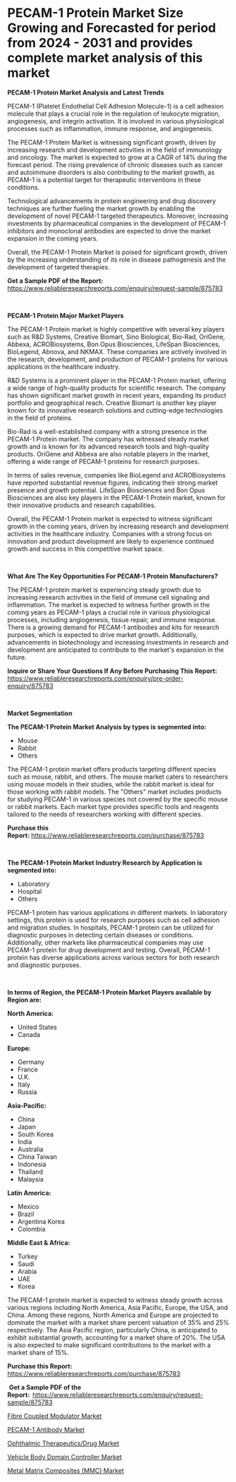 <p><h1>PECAM-1 Protein Market Size Growing and Forecasted for period from 2024 - 2031 and provides complete market analysis of this market</h1></p><p><strong>PECAM-1 Protein Market Analysis and Latest Trends</strong></p>
<p><p>PECAM-1 (Platelet Endothelial Cell Adhesion Molecule-1) is a cell adhesion molecule that plays a crucial role in the regulation of leukocyte migration, angiogenesis, and integrin activation. It is involved in various physiological processes such as inflammation, immune response, and angiogenesis.</p><p>The PECAM-1 Protein Market is witnessing significant growth, driven by increasing research and development activities in the field of immunology and oncology. The market is expected to grow at a CAGR of 14% during the forecast period. The rising prevalence of chronic diseases such as cancer and autoimmune disorders is also contributing to the market growth, as PECAM-1 is a potential target for therapeutic interventions in these conditions.</p><p>Technological advancements in protein engineering and drug discovery techniques are further fueling the market growth by enabling the development of novel PECAM-1 targeted therapeutics. Moreover, increasing investments by pharmaceutical companies in the development of PECAM-1 inhibitors and monoclonal antibodies are expected to drive the market expansion in the coming years.</p><p>Overall, the PECAM-1 Protein Market is poised for significant growth, driven by the increasing understanding of its role in disease pathogenesis and the development of targeted therapies.</p></p>
<p><strong>Get a Sample PDF of the Report:&nbsp;</strong> <a href="https://www.reliableresearchreports.com/enquiry/request-sample/875783">https://www.reliableresearchreports.com/enquiry/request-sample/875783</a></p>
<p>&nbsp;</p>
<p><strong>PECAM-1 Protein Major Market Players</strong></p>
<p><p>The PECAM-1 Protein market is highly competitive with several key players such as R&D Systems, Creative Biomart, Sino Biological, Bio-Rad, OriGene, Abbexa, ACROBiosystems, Bon Opus Biosciences, LifeSpan Biosciences, BioLegend, Abnova, and NKMAX. These companies are actively involved in the research, development, and production of PECAM-1 proteins for various applications in the healthcare industry.</p><p>R&D Systems is a prominent player in the PECAM-1 Protein market, offering a wide range of high-quality products for scientific research. The company has shown significant market growth in recent years, expanding its product portfolio and geographical reach. Creative Biomart is another key player known for its innovative research solutions and cutting-edge technologies in the field of proteins.</p><p>Bio-Rad is a well-established company with a strong presence in the PECAM-1 Protein market. The company has witnessed steady market growth and is known for its advanced research tools and high-quality products. OriGene and Abbexa are also notable players in the market, offering a wide range of PECAM-1 proteins for research purposes.</p><p>In terms of sales revenue, companies like BioLegend and ACROBiosystems have reported substantial revenue figures, indicating their strong market presence and growth potential. LifeSpan Biosciences and Bon Opus Biosciences are also key players in the PECAM-1 Protein market, known for their innovative products and research capabilities.</p><p>Overall, the PECAM-1 Protein market is expected to witness significant growth in the coming years, driven by increasing research and development activities in the healthcare industry. Companies with a strong focus on innovation and product development are likely to experience continued growth and success in this competitive market space.</p></p>
<p>&nbsp;</p>
<p><strong>What Are The Key Opportunities For PECAM-1 Protein Manufacturers?</strong></p>
<p><p>The PECAM-1 protein market is experiencing steady growth due to increasing research activities in the field of immune cell signaling and inflammation. The market is expected to witness further growth in the coming years as PECAM-1 plays a crucial role in various physiological processes, including angiogenesis, tissue repair, and immune response. There is a growing demand for PECAM-1 antibodies and kits for research purposes, which is expected to drive market growth. Additionally, advancements in biotechnology and increasing investments in research and development are anticipated to contribute to the market's expansion in the future.</p></p>
<p><strong>Inquire or Share Your Questions If Any Before Purchasing This Report:</strong> <a href="https://www.reliableresearchreports.com/enquiry/pre-order-enquiry/875783">https://www.reliableresearchreports.com/enquiry/pre-order-enquiry/875783</a></p>
<p>&nbsp;</p>
<p><strong>Market Segmentation</strong></p>
<p><strong>The PECAM-1 Protein Market Analysis by types is segmented into:</strong></p>
<p><ul><li>Mouse</li><li>Rabbit</li><li>Others</li></ul></p>
<p><p>The PECAM-1 protein market offers products targeting different species such as mouse, rabbit, and others. The mouse market caters to researchers using mouse models in their studies, while the rabbit market is ideal for those working with rabbit models. The "Others" market includes products for studying PECAM-1 in various species not covered by the specific mouse or rabbit markets. Each market type provides specific tools and reagents tailored to the needs of researchers working with different species.</p></p>
<p><strong>Purchase this Report:&nbsp;</strong><a href="https://www.reliableresearchreports.com/purchase/875783">https://www.reliableresearchreports.com/purchase/875783</a></p>
<p>&nbsp;</p>
<p><strong>The PECAM-1 Protein Market Industry Research by Application is segmented into:</strong></p>
<p><ul><li>Laboratory</li><li>Hospital</li><li>Others</li></ul></p>
<p><p>PECAM-1 protein has various applications in different markets. In laboratory settings, this protein is used for research purposes such as cell adhesion and migration studies. In hospitals, PECAM-1 protein can be utilized for diagnostic purposes in detecting certain diseases or conditions. Additionally, other markets like pharmaceutical companies may use PECAM-1 protein for drug development and testing. Overall, PECAM-1 protein has diverse applications across various sectors for both research and diagnostic purposes.</p></p>
<p>&nbsp;</p>
<p><strong>In terms of Region, the PECAM-1 Protein Market Players available by Region are:</strong></p>
<p>
    <p> <strong> North America: </strong>
        <ul>
            <li>United States</li>
            <li>Canada</li>
        </ul>
        </p> 
    <p> <strong> Europe: </strong>
        <ul>
            <li>Germany</li>
            <li>France</li>
            <li>U.K.</li>
            <li>Italy</li>
            <li>Russia</li>
        </ul>
        </p> 
    <p> <strong> Asia-Pacific: </strong>
        <ul>
            <li>China</li>
            <li>Japan</li>
            <li>South Korea</li>
            <li>India</li>
            <li>Australia</li>
            <li>China Taiwan</li>
            <li>Indonesia</li>
            <li>Thailand</li>
            <li>Malaysia</li>
        </ul>
        </p> 
    <p> <strong> Latin America: </strong>
        <ul>
            <li>Mexico</li>
            <li>Brazil</li>
            <li>Argentina Korea</li>
            <li>Colombia</li>
        </ul>
        </p> 
    <p> <strong> Middle East & Africa: </strong>
        <ul>
            <li>Turkey</li>
            <li>Saudi</li>
            <li>Arabia</li>
            <li>UAE</li>
            <li>Korea</li>
        </ul>
    </p>
    </p>
<p><p>The PECAM-1 protein market is expected to witness steady growth across various regions including North America, Asia Pacific, Europe, the USA, and China. Among these regions, North America and Europe are projected to dominate the market with a market share percent valuation of 35% and 25% respectively. The Asia Pacific region, particularly China, is anticipated to exhibit substantial growth, accounting for a market share of 20%. The USA is also expected to make significant contributions to the market with a market share of 15%.</p></p>
<p><strong>Purchase this Report: </strong><a href="https://www.reliableresearchreports.com/purchase/875783">https://www.reliableresearchreports.com/purchase/875783</a></p>
<p>&nbsp;<strong>Get a Sample PDF of the Report:&nbsp;&nbsp;</strong><a href="https://www.reliableresearchreports.com/enquiry/request-sample/875783">https://www.reliableresearchreports.com/enquiry/request-sample/875783</a></p>
<p><strong></strong></p>
<p><p><a href="https://view.publitas.com/reportprime-1/fibre-coupled-modulator-market-challenges-opportunities-and-growth-drivers-and-major-market-players-forecasted-for-period-from-2024-2031/">Fibre Coupled Modulator Market</a></p><p><a href="https://github.com/mancsybtousav/Market-Research-Report-List-1/blob/main/pecam-1-antibody-market.md">PECAM-1 Antibody Market</a></p><p><a href="https://issuu.com/reportprime-2/docs/ophthalmic-therapeuticsdrug-market-size-2030.pptx">Ophthalmic Therapeutics/Drug Market</a></p><p><a href="https://circular-yam-9b9.notion.site/Decoding-the-Vehicle-Body-Domain-Controller-Market-A-Deep-Dive-into-the-Latest-Market-Trends-Marke-5248fd7b785d4f24968275a526c32050">Vehicle Body Domain Controller Market</a></p><p><a href="https://issuu.com/reportprime-2/docs/metal-matrix-composites-mmc-market-size-2030.pptx">Metal Matrix Composites (MMC) Market</a></p></p>